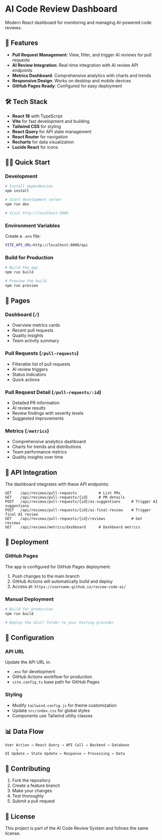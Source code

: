 # AI Code Review Dashboard

Modern React dashboard for monitoring and managing AI-powered code reviews.

## 🚀 Features

- **Pull Request Management**: View, filter, and trigger AI reviews for pull requests
- **AI Review Integration**: Real-time integration with AI review API endpoints  
- **Metrics Dashboard**: Comprehensive analytics with charts and trends
- **Responsive Design**: Works on desktop and mobile devices
- **GitHub Pages Ready**: Configured for easy deployment

## 🛠️ Tech Stack

- **React 18** with TypeScript
- **Vite** for fast development and building
- **Tailwind CSS** for styling
- **React Query** for API state management
- **React Router** for navigation
- **Recharts** for data visualization
- **Lucide React** for icons

## 🏃‍♂️ Quick Start

### Development

```bash
# Install dependencies
npm install

# Start development server
npm run dev

# Visit http://localhost:3000
```

### Environment Variables

Create a `.env` file:

```bash
VITE_API_URL=http://localhost:8080/api
```

### Build for Production

```bash
# Build the app
npm run build

# Preview the build
npm run preview
```

## 📱 Pages

### Dashboard (`/`)
- Overview metrics cards
- Recent pull requests
- Quality insights
- Team activity summary

### Pull Requests (`/pull-requests`)
- Filterable list of pull requests
- AI review triggers
- Status indicators
- Quick actions

### Pull Request Detail (`/pull-requests/:id`)
- Detailed PR information
- AI review results
- Review findings with severity levels
- Suggested improvements

### Metrics (`/metrics`)
- Comprehensive analytics dashboard
- Charts for trends and distributions
- Team performance metrics
- Quality insights over time

## 🔌 API Integration

The dashboard integrates with these API endpoints:

```
GET    /api/reviews/pull-requests          # List PRs
GET    /api/reviews/pull-requests/{id}     # PR details
POST   /api/reviews/pull-requests/{id}/ai-suggestions     # Trigger AI suggestions
POST   /api/reviews/pull-requests/{id}/ai-final-review    # Trigger final AI review
GET    /api/reviews/pull-requests/{id}/reviews            # Get reviews
GET    /api/reviews/metrics/dashboard      # Dashboard metrics
```

## 🚀 Deployment

### GitHub Pages

The app is configured for GitHub Pages deployment:

1. Push changes to the main branch
2. GitHub Actions will automatically build and deploy
3. Access at: `https://username.github.io/review-code-ai/`

### Manual Deployment

```bash
# Build for production
npm run build

# Deploy the dist/ folder to your hosting provider
```

## 🔧 Configuration

### API URL

Update the API URL in:
- `.env` for development
- GitHub Actions workflow for production
- `vite.config.ts` base path for GitHub Pages

### Styling

- Modify `tailwind.config.js` for theme customization
- Update `src/index.css` for global styles
- Components use Tailwind utility classes

## 📊 Data Flow

```
User Action → React Query → API Call → Backend → Database
     ↓              ↑
UI Update ← State Update ← Response ← Processing ← Data
```

## 🤝 Contributing

1. Fork the repository
2. Create a feature branch
3. Make your changes
4. Test thoroughly
5. Submit a pull request

## 📝 License

This project is part of the AI Code Review System and follows the same license.